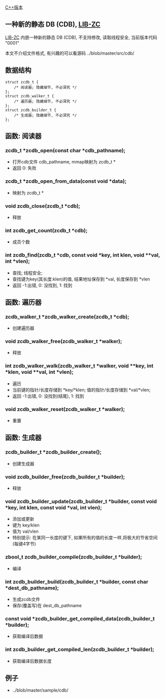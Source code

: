 
[C++版本](./cdb_cpp.md)

## 一种新的静态 DB (CDB), [LIB-ZC](./README.md)

[LIB-ZC](./README.md) 内嵌一种新的静态 DB (CDB),
不支持修改, 读取线程安全, 当前版本代码 "0001"

本文不介绍文件格式, 有兴趣的可以看源码 ../blob/master/src/cdb/

## 数据结构

```
struct zcdb_t {
    /* 阅读器; 隐藏细节, 不必深究 */
};
struct zcdb_walker_t {
    /* 遍历器; 隐藏细节, 不必深究 */
};
struct zcdb_builder_t {
    /* 生成器; 隐藏细节, 不必深究 */
};
```

## 函数: 阅读器

### zcdb_t *zcdb_open(const char *cdb_pathname);

* 打开cdb文件 cdb_pathname, mmap映射为 zcdb_t *
* 返回 0: 失败

### zcdb_t *zcdb_open_from_data(const void *data);
* 映射为 zcdb_t *

### void zcdb_close(zcdb_t *cdb);

* 释放

### int zcdb_get_count(zcdb_t *cdb);

* 成员个数

### int zcdb_find(zcdb_t *cdb, const void *key, int klen, void **val, int *vlen);

* 查找; 线程安全;
* 查找键为key(其长度:klen)的值, 结果地址保存到 *val, 长度保存到 *vlen
* 返回 -1:出错, 0: 没找到, 1: 找到

## 函数: 遍历器


### zcdb_walker_t *zcdb_walker_create(zcdb_t *cdb);

* 创建遍历器

### void zcdb_walker_free(zcdb_walker_t *walker);

* 释放

### int zcdb_walker_walk(zcdb_walker_t *walker, void **key, int *klen, void **val, int *vlen);

* 遍历
* 当前键的指针/长度存储到 *key/*klen; 值的指针/长度存储到 *val/*vlen;
* 返回 -1:出错, 0: 没找到(结尾), 1: 找到

### void zcdb_walker_reset(zcdb_walker_t *walker);

* 重置

## 函数: 生成器


### zcdb_builder_t *zcdb_builder_create();

* 创建生成器

### void zcdb_builder_free(zcdb_builder_t *builder);

* 释放

### void zcdb_builder_update(zcdb_builder_t *builder, const void *key, int klen, const void *val, int vlen);

* 添加或更新
* 键为 key/klen
* 值为 val/vlen 
* 特别提示: 在某同一长度的键下, 如果所有的值的长度一样,将极大的节省空间(每键4字节)

### zbool_t zcdb_builder_compile(zcdb_builder_t *builder);

* 编译

### int zcdb_builder_build(zcdb_builder_t *builder, const char *dest_db_pathname);

* 生成zcdb文件
* 保存(覆盖写)在 dest_db_pathname

### const void *zcdb_builder_get_compiled_data(zcdb_builder_t *builder);

* 获取编译后数据

### int zcdb_builder_get_compiled_len(zcdb_builder_t *builder);

* 获取编译后数据长度

## 例子

* ../blob/master/sample/cdb/

